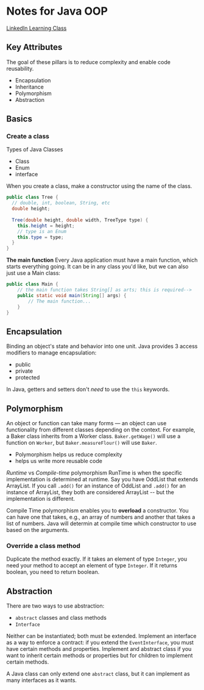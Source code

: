 # Notes for Java OOP

[LinkedIn Learning Class](https://www.linkedin.com/learning/java-object-oriented-programming-2/)

## Key Attributes

The goal of these pillars is to reduce complexity and enable code reusability.

- Encapsulation
- Inheritance
- Polymorphism
- Abstraction

## Basics

### Create a class

Types of Java Classes

- Class
- Enum
- interface


When you create a class, make a constructor using the name of the class.

```java
public class Tree {
  // double, int, boolean, String, etc
  double height;
  
  Tree(double height, double width, TreeType type) {
    this.height = height;
    // type is an Enum
    this.type = type;
  }
}
```

**The main function**
Every Java application must have a main function, which starts everything going. It can be in any class you'd like, but we can also just use a Main class:
```java
public class Main {
    // the main function takes String[] as arts; this is required-->
    public static void main(String[] args) {
        // The main function...
    }
}
```


## Encapsulation
Binding an object's state and behavior into one unit.
Java provides 3 access modifiers to manage encapsulation:
- public
- private
- protected

In Java, getters and setters don't _need_ to use the `this` keywords.

## Polymorphism
An object or function can take many forms — an object can use functionality from different classes depending on the context. For example, a Baker class inherits from a Worker class. `Baker.getWage()` will use a function on `Worker`, but `Baker.measureFlour()` will use `Baker`.

- Polymorphism helps us reduce complexity
- helps us write more reusable code

_Runtime_ vs _Compile-time_ polymorphism 
RunTime is when the specific implementation is determined at runtime. Say you have OddList that extends ArrayList. If you call `.add()` for an instance of OddList and `.add()` for an instance of ArrayList, they both are considered ArrayList -- but the implementation is different. 

Compile Time polymorphism enables you to **overload** a constructor. You can have one that takes, e.g., an array of numbers and another that takes a list of numbers. Java will determin at compile time which constructor to use based on the arguments.

### Override a class method
Duplicate the method exactly. If it takes an element of type `Integer`, you need your method to accept an element of type `Integer`. If it returns boolean, you need to return boolean.


## Abstraction
There are two ways to use abstraction:
- `abstract` classes and class methods
- `Interface`

Neither can be instantiated; both must be extended. Implement an interface as a way to enforce a contract: if you extend the `EventInterface`, you must have certain methods and properties. Implement and abstract class if you want to inherit certain methods or properties but for children to implement certain methods. 

A Java class can only extend one `abstract` class, but it can implement as many interfaces as it wants. 
